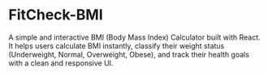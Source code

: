 # FitCheck-BMI
A simple and interactive BMI (Body Mass Index) Calculator built with React. It helps users calculate BMI instantly, classify their weight status (Underweight, Normal, Overweight, Obese), and track their health goals with a clean and responsive UI.

